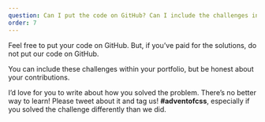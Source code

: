 ```yaml
---
question: Can I put the code on GitHub? Can I include the challenges in my portfolio? Can I blog about this?
order: 7
---
```


Feel free to put your code on GitHub. But, if you’ve paid for the solutions, do not put our code on GitHub.

You can include these challenges within your portfolio, but be honest about your contributions.

I’d love for you to write about how you solved the problem. There’s no better way to learn! Please tweet about it and tag us! **#adventofcss**, especially if you solved the challenge differently than we did.
